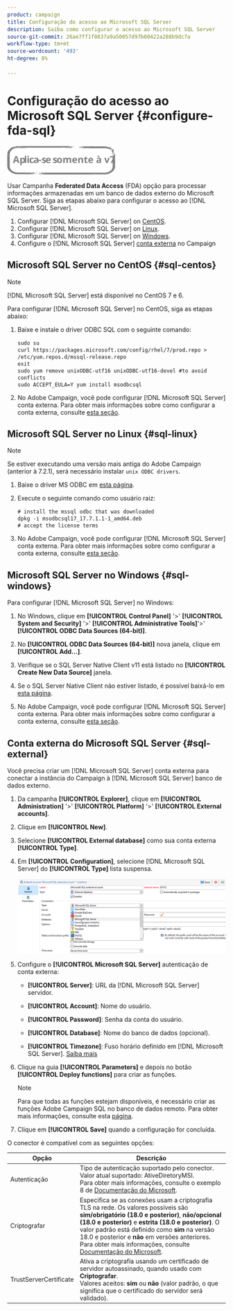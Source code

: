 ```yaml
---
product: campaign
title: Configuração do acesso ao Microsoft SQL Server
description: Saiba como configurar o acesso ao Microsoft SQL Server
source-git-commit: 26ae7ff1f0837a9a50057d97b00422a288b9dc7a
workflow-type: tm+mt
source-wordcount: '493'
ht-degree: 8%

---
```


# Configuração do acesso ao Microsoft SQL Server {#configure-fda-sql}

![](../../assets/v7-only.svg)

Usar Campanha **Federated Data Access** (FDA) opção para processar informações armazenadas em um banco de dados externo do Microsoft SQL Server. Siga as etapas abaixo para configurar o acesso ao [!DNL Microsoft SQL Server].

1. Configurar [!DNL Microsoft SQL Server] on [CentOS](#sql-centos).
1. Configurar [!DNL Microsoft SQL Server] on [Linux](#sql-linux).
1. Configurar [!DNL Microsoft SQL Server] on [Windows](#sql-windows).
1. Configure o [!DNL Microsoft SQL Server] [conta externa](#sql-external) no Campaign

## Microsoft SQL Server no CentOS {#sql-centos}

>[!NOTE]
>
> [!DNL Microsoft SQL Server] está disponível no CentOS 7 e 6.

Para configurar [!DNL Microsoft SQL Server] no CentOS, siga as etapas abaixo:

1. Baixe e instale o driver ODBC SQL com o seguinte comando:

   ```
   sudo su
   curl https://packages.microsoft.com/config/rhel/7/prod.repo > /etc/yum.repos.d/mssql-release.repo
   exit
   sudo yum remove unixODBC-utf16 unixODBC-utf16-devel #to avoid conflicts
   sudo ACCEPT_EULA=Y yum install msodbcsql
   ```

1. No Adobe Campaign, você pode configurar [!DNL Microsoft SQL Server] conta externa. Para obter mais informações sobre como configurar a conta externa, consulte [esta seção](#sql-external).

## Microsoft SQL Server no Linux {#sql-linux}

>[!NOTE]
>
> Se estiver executando uma versão mais antiga do Adobe Campaign (anterior à 7.2.1), será necessário instalar `unix ODBC drivers`.

1. Baixe o driver MS ODBC em [esta página](https://packages.microsoft.com/ubuntu/16.04/prod/pool/main/m/msodbcsql17/).

1. Execute o seguinte comando como usuário raiz:

   ```
   # install the mssql odbc that was downloaded
   dpkg -i msodbcsql17_17.7.1.1-1_amd64.deb
   # accept the license terms
   ```

1. No Adobe Campaign, você pode configurar [!DNL Microsoft SQL Server] conta externa. Para obter mais informações sobre como configurar a conta externa, consulte [esta seção](#sql-external).

## Microsoft SQL Server no Windows {#sql-windows}

Para configurar [!DNL Microsoft SQL Server] no Windows:

1. No Windows, clique em **[!UICONTROL Control Panel]** &#39;>&#39; **[!UICONTROL System and Security]** &#39;>&#39; **[!UICONTROL Administrative Tools]**&#39;>&#39; **[!UICONTROL ODBC Data Sources (64-bit)]**.

1. No **[!UICONTROL ODBC Data Sources (64-bit)]** nova janela, clique em **[!UICONTROL Add...]**.

1. Verifique se o SQL Server Native Client v11 está listado no **[!UICONTROL Create New Data Source]** janela.

1. Se o SQL Server Native Client não estiver listado, é possível baixá-lo em [esta página](https://www.microsoft.com/en-my/download/details.aspx?id=36434).

1. No Adobe Campaign, você pode configurar [!DNL Microsoft SQL Server] conta externa. Para obter mais informações sobre como configurar a conta externa, consulte [esta seção](#sql-external).

## Conta externa do Microsoft SQL Server {#sql-external}

Você precisa criar um [!DNL Microsoft SQL Server] conta externa para conectar a instância do Campaign à [!DNL Microsoft SQL Server] banco de dados externo.

1. Da campanha **[!UICONTROL Explorer]**, clique em **[!UICONTROL Administration]** &#39;>&#39; **[!UICONTROL Platform]** &#39;>&#39; **[!UICONTROL External accounts]**.

1. Clique em **[!UICONTROL New]**.

1. Selecione **[!UICONTROL External database]** como sua conta externa **[!UICONTROL Type]**.

1. Em **[!UICONTROL Configuration]**, selecione [!DNL Microsoft SQL Server] do **[!UICONTROL Type]** lista suspensa.

   ![](assets/sql.png)

1. Configure o **[!UICONTROL Microsoft SQL Server]** autenticação de conta externa:

   * **[!UICONTROL Server]**: URL da [!DNL Microsoft SQL Server] servidor.

   * **[!UICONTROL Account]**: Nome do usuário.

   * **[!UICONTROL Password]**: Senha da conta do usuário.

   * **[!UICONTROL Database]**: Nome do banco de dados (opcional).

   * **[!UICONTROL Timezone]**: Fuso horário definido em [!DNL Microsoft SQL Server]. [Saiba mais](https://docs.microsoft.com/en-us/sql/t-sql/functions/current-timezone-transact-sql?view=sql-server-ver15)

1. Clique na guia **[!UICONTROL Parameters]** e depois no botão **[!UICONTROL Deploy functions]** para criar as funções.

   >[!NOTE]
   >
   >Para que todas as funções estejam disponíveis, é necessário criar as funções Adobe Campaign SQL no banco de dados remoto. Para obter mais informações, consulte esta [página](../../configuration/using/adding-additional-sql-functions.md).

1. Clique em **[!UICONTROL Save]** quando a configuração for concluída.

O conector é compatível com as seguintes opções:

| Opção | Descrição |
|---|---|
| Autenticação | Tipo de autenticação suportado pelo conector. Valor atual suportado: AtiveDiretoryMSI. <br> Para obter mais informações, consulte o exemplo 8 de [Documentação do Microsoft](https://docs.microsoft.com/en-us/sql/connect/odbc/using-azure-active-directory?view=sql-server-ver15#example-connection-strings). |
| Criptografar | Especifica se as conexões usam a criptografia TLS na rede. Os valores possíveis são **sim/obrigatório (18.0 e posterior)**, **não/opcional (18.0 e posterior)** e **estrita (18.0 e posterior)**. O valor padrão está definido como **sim** na versão 18.0 e posterior e **não** em versões anteriores. <br>Para obter mais informações, consulte [Documentação do Microsoft](https://docs.microsoft.com/en-us/sql/connect/odbc/dsn-connection-string-attribute?view=azure-sqldw-latest#encrypt). |
| TrustServerCertificate | Ativa a criptografia usando um certificado de servidor autoassinado, quando usado com **Criptografar**. <br>Valores aceitos: **sim** ou **não** (valor padrão, o que significa que o certificado do servidor será validado). |

